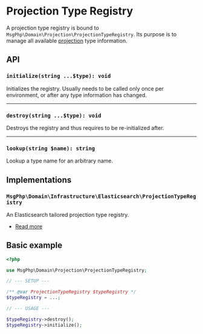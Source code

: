 # Projection Type Registry

A projection type registry is bound to `MsgPhp\Domain\Projection\ProjectionTypeRegistry`. Its purpose is to manage all
available [projection](models.md) type information.

## API

### `initialize(string ...$type): void`

Initializes the registry. Usually needs to be called only once per environment, or after any type information has
changed.

---

### `destroy(string ...$type): void`

Destroys the registry and thus requires to be re-initialized after.

---

### `lookup(string $name): string`

Lookup a type name for an arbitrary name.

## Implementations

### `MsgPhp\Domain\Infrastructure\Elasticsearch\ProjectionTypeRegistry`

An Elasticsearch tailored projection type registry.

- [Read more](../infrastructure/elasticsearch.md#projection-type-registry)

## Basic example

```php
<?php

use MsgPhp\Domain\Projection\ProjectionTypeRegistry;

// --- SETUP ---

/** @var ProjectionTypeRegistry $typeRegistry */
$typeRegistry = ...;

// --- USAGE ---

$typeRegistry->destroy();
$typeRegistry->initialize();
```
